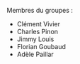 Membres du groupes :
- Clément Vivier
- Charles Pinon
- Jimmy Louis
- Florian Goubaud
- Adèle Paillar
